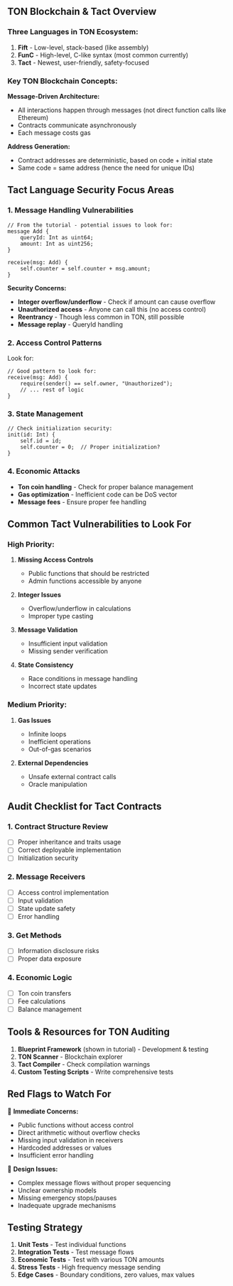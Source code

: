 ## TON Blockchain & Tact Overview

### **Three Languages in TON Ecosystem:**
1. **Fift** - Low-level, stack-based (like assembly)
2. **FunC** - High-level, C-like syntax (most common currently)  
3. **Tact** - Newest, user-friendly, safety-focused 

### **Key TON Blockchain Concepts:**

**Message-Driven Architecture:**
- All interactions happen through messages (not direct function calls like Ethereum)
- Contracts communicate asynchronously
- Each message costs gas

**Address Generation:**
- Contract addresses are deterministic, based on code + initial state
- Same code = same address (hence the need for unique IDs)

## Tact Language Security Focus Areas

### **1. Message Handling Vulnerabilities**
```tact
// From the tutorial - potential issues to look for:
message Add {
    queryId: Int as uint64;
    amount: Int as uint256;
}

receive(msg: Add) {
    self.counter = self.counter + msg.amount;
}
```

**Security Concerns:**
- **Integer overflow/underflow** - Check if amount can cause overflow
- **Unauthorized access** - Anyone can call this (no access control)
- **Reentrancy** - Though less common in TON, still possible
- **Message replay** - QueryId handling

### **2. Access Control Patterns**
Look for:
```tact
// Good pattern to look for:
receive(msg: Add) {
    require(sender() == self.owner, "Unauthorized");
    // ... rest of logic
}
```

### **3. State Management**
```tact
// Check initialization security:
init(id: Int) {
    self.id = id;
    self.counter = 0;  // Proper initialization?
}
```

### **4. Economic Attacks**
- **Ton coin handling** - Check for proper balance management
- **Gas optimization** - Inefficient code can be DoS vector
- **Message fees** - Ensure proper fee handling

## Common Tact Vulnerabilities to Look For

### **High Priority:**
1. **Missing Access Controls**
   - Public functions that should be restricted
   - Admin functions accessible by anyone

2. **Integer Issues**
   - Overflow/underflow in calculations
   - Improper type casting

3. **Message Validation**
   - Insufficient input validation
   - Missing sender verification

4. **State Consistency**
   - Race conditions in message handling
   - Incorrect state updates

### **Medium Priority:**
1. **Gas Issues**
   - Infinite loops
   - Inefficient operations
   - Out-of-gas scenarios

2. **External Dependencies**
   - Unsafe external contract calls
   - Oracle manipulation

## Audit Checklist for Tact Contracts

### **1. Contract Structure Review**
- [ ] Proper inheritance and traits usage
- [ ] Correct deployable implementation
- [ ] Initialization security

### **2. Message Receivers**
- [ ] Access control implementation
- [ ] Input validation
- [ ] State update safety
- [ ] Error handling

### **3. Get Methods**
- [ ] Information disclosure risks
- [ ] Proper data exposure

### **4. Economic Logic**
- [ ] Ton coin transfers
- [ ] Fee calculations
- [ ] Balance management

## Tools & Resources for TON Auditing

1. **Blueprint Framework** (shown in tutorial) - Development & testing
2. **TON Scanner** - Blockchain explorer
3. **Tact Compiler** - Check compilation warnings
4. **Custom Testing Scripts** - Write comprehensive tests

## Red Flags to Watch For

🚩 **Immediate Concerns:**
- Public functions without access control
- Direct arithmetic without overflow checks
- Missing input validation in receivers
- Hardcoded addresses or values
- Insufficient error handling

🚩 **Design Issues:**
- Complex message flows without proper sequencing
- Unclear ownership models
- Missing emergency stops/pauses
- Inadequate upgrade mechanisms

## Testing Strategy

1. **Unit Tests** - Test individual functions
2. **Integration Tests** - Test message flows
3. **Economic Tests** - Test with various TON amounts
4. **Stress Tests** - High frequency message sending
5. **Edge Cases** - Boundary conditions, zero values, max values

